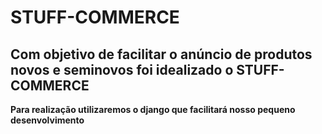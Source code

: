 # STUFF-COMMERCE
## Com objetivo de facilitar o anúncio de produtos novos e seminovos foi idealizado o STUFF-COMMERCE ##

**Para realização utilizaremos o django que facilitará nosso pequeno desenvolvimento**
